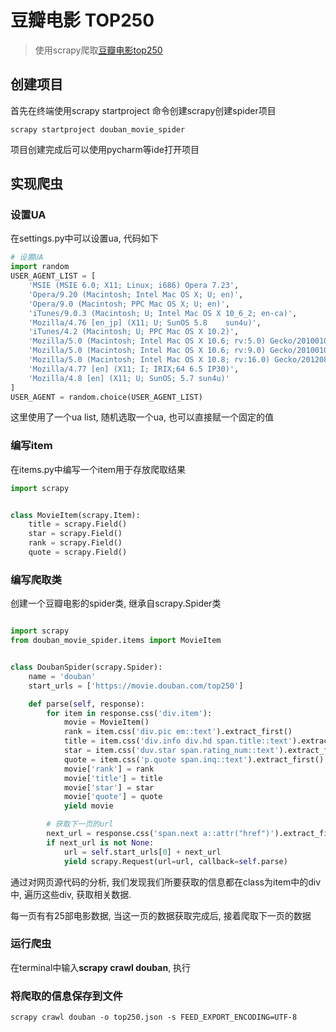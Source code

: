 # 豆瓣电影 TOP250
> 使用scrapy爬取[豆瓣电影top250](https://movie.douban.com/top250)

## 创建项目
首先在终端使用scrapy startproject 命令创建scrapy创建spider项目
```
scrapy startproject douban_movie_spider
```
项目创建完成后可以使用pycharm等ide打开项目

## 实现爬虫
### 设置UA
在settings.py中可以设置ua, 代码如下

```python
# 设置UA
import random
USER_AGENT_LIST = [
    'MSIE (MSIE 6.0; X11; Linux; i686) Opera 7.23',
    'Opera/9.20 (Macintosh; Intel Mac OS X; U; en)',
    'Opera/9.0 (Macintosh; PPC Mac OS X; U; en)',
    'iTunes/9.0.3 (Macintosh; U; Intel Mac OS X 10_6_2; en-ca)',
    'Mozilla/4.76 [en_jp] (X11; U; SunOS 5.8    sun4u)',
    'iTunes/4.2 (Macintosh; U; PPC Mac OS X 10.2)',
    'Mozilla/5.0 (Macintosh; Intel Mac OS X 10.6; rv:5.0) Gecko/20100101 Firefox/5.0',
    'Mozilla/5.0 (Macintosh; Intel Mac OS X 10.6; rv:9.0) Gecko/20100101 Firefox/9.0',
    'Mozilla/5.0 (Macintosh; Intel Mac OS X 10.8; rv:16.0) Gecko/20120813 Firefox/16.0',
    'Mozilla/4.77 [en] (X11; I; IRIX;64 6.5 IP30)',
    'Mozilla/4.8 [en] (X11; U; SunOS; 5.7 sun4u)'
]
USER_AGENT = random.choice(USER_AGENT_LIST)
```
这里使用了一个ua list, 随机选取一个ua, 也可以直接赋一个固定的值

### 编写item
在items.py中编写一个item用于存放爬取结果
```python
import scrapy


class MovieItem(scrapy.Item):
    title = scrapy.Field()
    star = scrapy.Field()
    rank = scrapy.Field()
    quote = scrapy.Field()
```
### 编写爬取类
创建一个豆瓣电影的spider类, 继承自scrapy.Spider类
```python

import scrapy
from douban_movie_spider.items import MovieItem


class DoubanSpider(scrapy.Spider):
    name = 'douban'
    start_urls = ['https://movie.douban.com/top250']

    def parse(self, response):
        for item in response.css('div.item'):
            movie = MovieItem()
            rank = item.css('div.pic em::text').extract_first()
            title = item.css('div.info div.hd span.title::text').extract_first()
            star = item.css('duv.star span.rating_num::text').extract_first()
            quote = item.css('p.quote span.inq::text').extract_first()
            movie['rank'] = rank
            movie['title'] = title
            movie['star'] = star
            movie['quote'] = quote
            yield movie

        # 获取下一页的url
        next_url = response.css('span.next a::attr("href")').extract_first()
        if next_url is not None:
            url = self.start_urls[0] + next_url
            yield scrapy.Request(url=url, callback=self.parse)
```
通过对网页源代码的分析, 我们发现我们所要获取的信息都在class为item中的div中, 遍历这些div,
获取相关数据.

每一页有有25部电影数据, 当这一页的数据获取完成后, 接着爬取下一页的数据

### 运行爬虫
在terminal中输入**scrapy crawl douban**, 执行

### 将爬取的信息保存到文件
```
scrapy crawl douban -o top250.json -s FEED_EXPORT_ENCODING=UTF-8
```
